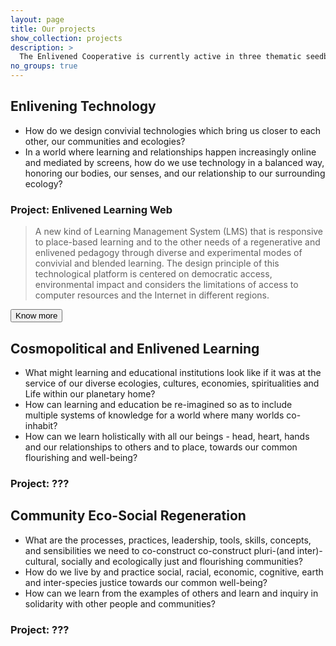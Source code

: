 ```yaml
---
layout: page
title: Our projects
show_collection: projects
description: >
  The Enlivened Cooperative is currently active in three thematic seedbeds in which we develop projects and research actions.
no_groups: true
---
```


## Enlivening Technology

* How do we design convivial technologies which bring us closer to each other, our communities and ecologies?
* In a world where learning and relationships happen increasingly online and mediated by screens, how do we use technology in a balanced way, honoring our bodies, our senses, and our relationship to our surrounding ecology?


### Project: Enlivened Learning Web

> A new kind of Learning Management System (LMS) that is responsive to place-based learning and to the other needs of a regenerative and enlivened pedagogy through diverse and experimental modes of convivial and blended learning. The design principle of this technological platform is centered on democratic access, environmental impact and considers the limitations of access to computer resources and the Internet in different regions.

<form>
  <button type="submit" class="btn btn-primary">Know more</button>
</form>


## Cosmopolitical and Enlivened Learning

* What might learning and educational institutions  look like if it was at the service of our diverse ecologies, cultures, economies, spiritualities and Life within our planetary home?
* How can learning and education be re-imagined so as to include multiple systems of knowledge for a world where many worlds co-inhabit?
* How can we learn holistically with all our beings - head, heart, hands and our relationships to others and to place, towards our common flourishing and well-being?

### Project: ???

## Community Eco-Social Regeneration

* What are the processes, practices, leadership, tools, skills, concepts, and sensibilities we need to co-construct co-construct pluri-(and inter)-cultural, socially and ecologically just and flourishing communities?
* How do we live by and practice social, racial, economic, cognitive, earth and inter-species justice towards our common well-being?
* How can we learn from the examples of others and learn and inquiry in solidarity with other people and communities?

### Project: ???
